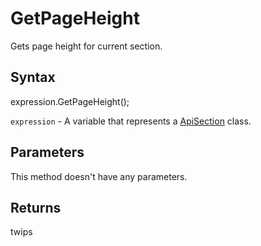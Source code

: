 # GetPageHeight

Gets page height for current section.

## Syntax

expression.GetPageHeight();

`expression` - A variable that represents a [ApiSection](../ApiSection.md) class.

## Parameters

This method doesn't have any parameters.

## Returns

twips
